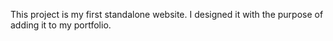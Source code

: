 This project is my first standalone website. I designed it with the purpose of adding it to my portfolio.
